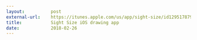 ```yaml
---
layout:          post
external-url:    https://itunes.apple.com/us/app/sight-size/id1295178798?mt=8
title:           Sight Size iOS drawing app
date:            2018-02-26
---
```





